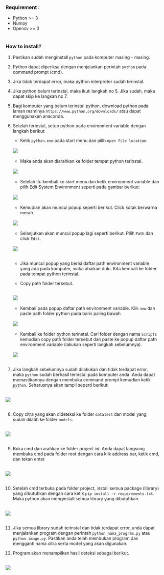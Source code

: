 ### Requirement :
- Python >= 3
- Numpy
- Opencv >= 3
<br><br>

### How to install?
1. Pastikan sudah menginstall `python` pada komputer masing - masing.

2. Python dapat diperiksa dengan menjalankan perintah `python` pada command prompt (cmd).

3. Jika tidak terdapat error, maka python interpreter sudah terinstal.

4. Jika python belum terinstal, maka ikuti langkah no 5. Jika sudah, maka dapat skip ke langkah no 7.

5. Bagi komputer yang belum terinstal python, download python pada laman resminya `https://www.python.org/downloads/` atau dapat menggunakan anaconda.

6. Setelah terinstal, setup python pada environment variable dengan langkah berikut: 
    -  Ketik `python.exe` pada start menu dan pilih `open file location`
    <br>
    <img src="imgs/1.png">
    <br><br>

    - Maka anda akan diarahkan ke folder tempat python terinstal.
    <br>
    <img src="imgs/2.png">
    <br><br>

    - Setelah itu kembali ke start menu dan ketik environment variable dan pilih Edit System Environment seperti pada gambar berikut:
    <br>
    <img src="imgs/3.png">
    <br><br>

    - Kemudian akan muncul popup seperti berikut. Click kotak berwarna merah.
    <br>
    <img src="imgs/4.png">
    <br><br>

    - Selanjutkan akan muncul popup lagi seperti berikut. Pilih `Path` dan click `Edit`.
    <br>
    <img src="imgs/5.png">
    <br><br>

    - Jika muncul popup yang berisi daftar path environment variable yang ada pada komputer, maka abaikan dulu. Kita kembali ke folder pada tempat python terinstal.

    - Copy path folder tersebut.
    <br>
    <img src="imgs/6.png">
    <br><br>

    - Kembali pada popup daftar path environment variable. Klik `new` dan paste path folder python pada baris paling bawah.
    <br>
    <img src="imgs/7.png">
    <br><br>

    - Kembali ke folder python terinstal. Cari folder dengan nama `Scripts` kemudian copy path folder tersebut dan paste ke popup daftar path environment variable (lakukan seperti langkah sebelumnya).
    <br>
    <img src="imgs/8.png">
    <br><br>

7. Jika langkah sebelumnya sudah dilakukan dan tidak terdapat error, maka `python` sudah berhasil terinstal pada komputer anda. Anda dapat memastikannya dengan membuka command prompt kemudian ketik `python`. Seharusnya akan tampil seperti berikut:
<br>
<img src="imgs/9.png">
<br><br>

8. Copy citra yang akan dideteksi ke folder `datatest` dan model yang sudah dilatih ke folder `models`.
<br>
<img src="imgs/10.png">
<br><br>

9. Buka cmd dan arahkan ke folder project ini. Anda dapat langsung membuka cmd pada folder root dengan cara klik address bar, ketik cmd, dan tekan enter.
<br>
<img src="imgs/11.png">
<br><br>

10. Setelah cmd terbuka pada folder project, install semua package (library) yang dibutuhkan dengan cara ketik `pip install -r requirements.txt`. Maka python akan menginstall semua library yang dibutuhkan.
<br>
<img src="imgs/12.png">
<br><br>

11. Jika semua library sudah terinstal dan tidak terdapat error, anda dapat menjalankan program dengan perintah `python nama_program.py` atau `python image.py`. Pastikan anda telah membukan program dan mengganti nama citra serta model yang akan digunakan.

12. Program akan menampilkan hasil deteksi sebagai berikut.
<br>
<img src="imgs/13.png">